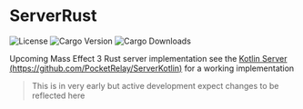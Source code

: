 # ServerRust

![License](https://img.shields.io/github/license/PocketRelay/ServerRust?style=for-the-badge)
![Cargo Version](https://img.shields.io/crates/v/pocket-relay?style=for-the-badge)
![Cargo Downloads](https://img.shields.io/crates/d/pocket-relay?style=for-the-badge)


Upcoming Mass Effect 3 Rust server implementation see the [Kotlin Server (https://github.com/PocketRelay/ServerKotlin)](https://github.com/PocketRelay/ServerKotlin)
for a working implementation

> This is in very early but active development expect changes to be reflected here